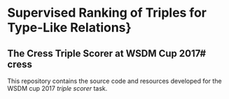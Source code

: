 # Supervised Ranking of Triples for Type-Like Relations}
## The Cress Triple Scorer at WSDM Cup 2017# cress


This repository contains the source code and resources developed for the WSDM cup 2017 *triple scorer* task.
